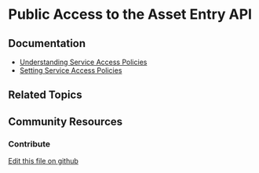 # Public Access to the Asset Entry API

## Documentation

* [Understanding Service Access Policies](https://learn.liferay.com/web/guest/w/courses/liferay-administrator/security/securing-web-services/service-access-policies)
* [Setting Service Access Policies](https://learn.liferay.com/w/dxp/installation-and-upgrades/securing-liferay/securing-web-services/setting-service-access-policies)

## Related Topics

## Community Resources

### Contribute

[Edit this file on github](https://github.com/olafk/controlpanel-documentation-docs/blob/master/md/74en/com_liferay_portal_security_service_access_policy_web_portlet_SAPPortlet/edit_entry.jsp.md)
